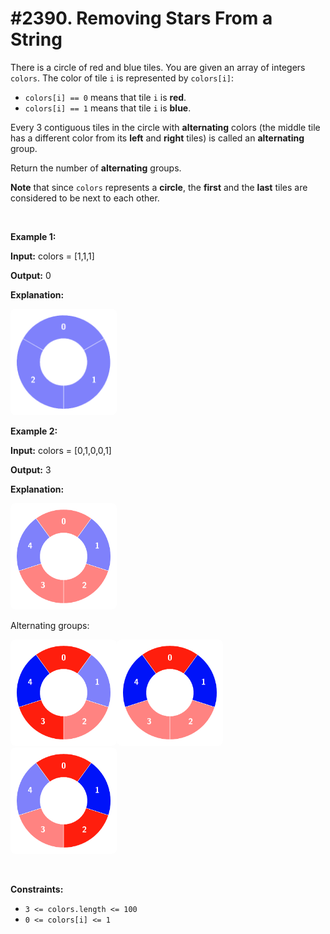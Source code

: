 # #2390. Removing Stars From a String

<p>There is a circle of red and blue tiles. You are given an array of integers <code>colors</code>. The color of tile <code>i</code> is represented by <code>colors[i]</code>:</p>

<ul>
	<li><code>colors[i] == 0</code> means that tile <code>i</code> is <strong>red</strong>.</li>
	<li><code>colors[i] == 1</code> means that tile <code>i</code> is <strong>blue</strong>.</li>
</ul>

<p>Every 3 contiguous tiles in the circle with <strong>alternating</strong> colors (the middle tile has a different color from its <strong>left</strong> and <strong>right</strong> tiles) is called an <strong>alternating</strong> group.</p>

<p>Return the number of <strong>alternating</strong> groups.</p>

<p><strong>Note</strong> that since <code>colors</code> represents a <strong>circle</strong>, the <strong>first</strong> and the <strong>last</strong> tiles are considered to be next to each other.</p>

<p>&nbsp;</p>
<p><strong class="example">Example 1:</strong></p>

<div class="example-block">
<p><strong>Input:</strong> <span class="example-io">colors = [1,1,1]</span></p>

<p><strong>Output:</strong> <span class="example-io">0</span></p>

<p><strong>Explanation:</strong></p>

<p><img alt="" src="ex1.png" style="width: 150px; height: 150px; padding: 10px; background: rgb(255, 255, 255); border-radius: 0.5rem;"></p>
</div>

<p><strong class="example">Example 2:</strong></p>

<div class="example-block">
<p><strong>Input:</strong> <span class="example-io">colors = [0,1,0,0,1]</span></p>

<p><strong>Output:</strong> 3</p>

<p><strong>Explanation:</strong></p>

<p><img alt="" src="ex2.png" style="width: 150px; height: 150px; padding: 10px; background: rgb(255, 255, 255); border-radius: 0.5rem;"></p>

<p>Alternating groups:</p>

<p><strong class="example"><img alt="" src="ex3.png" style="width: 150px; height: 150px; padding: 10px; background: rgb(255, 255, 255); border-radius: 0.5rem;"></strong><img alt="" src="ex4.png" style="width: 150px; height: 150px; padding: 10px; background: rgb(255, 255, 255); border-radius: 0.5rem;"><strong class="example"><img alt="" src="ex5.png" style="width: 150px; height: 150px; padding: 10px; background: rgb(255, 255, 255); border-radius: 0.5rem;"></strong></p>
</div>

<p>&nbsp;</p>
<p><strong>Constraints:</strong></p>

<ul>
	<li><code>3 &lt;= colors.length &lt;= 100</code></li>
	<li><code>0 &lt;= colors[i] &lt;= 1</code></li>
</ul>